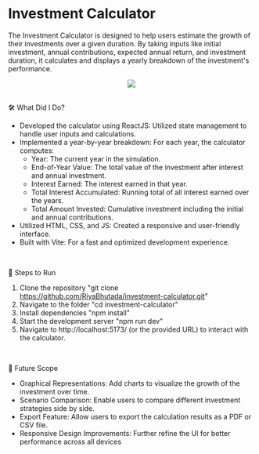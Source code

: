 # Investment Calculator

The Investment Calculator is designed to help users estimate the growth of their investments over a given duration. 
By taking inputs like initial investment, annual contributions, expected annual return, and investment duration, it calculates and displays a yearly breakdown of the investment's performance.
<br/>

<div align="center">
  <img src="https://github.com/user-attachments/assets/56fbec1e-e107-4b08-8b58-2bf214b3420d" />
</div>
<br/>

🛠 What Did I Do?
- Developed the calculator using ReactJS: Utilized state management to handle user inputs and calculations.
- Implemented a year-by-year breakdown: For each year, the calculator computes:
  - Year: The current year in the simulation.
  - End-of-Year Value: The total value of the investment after interest and annual investment.
  - Interest Earned: The interest earned in that year.
  - Total Interest Accumulated: Running total of all interest earned over the years.
  - Total Amount Invested: Cumulative investment including the initial and annual contributions.
- Utilized HTML, CSS, and JS: Created a responsive and user-friendly interface.
- Built with Vite: For a fast and optimized development experience.
<br/>

🚀 Steps to Run
1) Clone the repository "git clone https://github.com/RiyaBhutada/investment-calculator.git"
2) Navigate to the folder "cd investment-calculator"
3) Install dependencies "npm install"
4) Start the development server "npm run dev"
5) Navigate to http://localhost:5173/ (or the provided URL) to interact with the calculator.
<br/>

🔮 Future Scope
- Graphical Representations: Add charts to visualize the growth of the investment over time.
- Scenario Comparison: Enable users to compare different investment strategies side by side.
- Export Feature: Allow users to export the calculation results as a PDF or CSV file.
- Responsive Design Improvements: Further refine the UI for better performance across all devices
